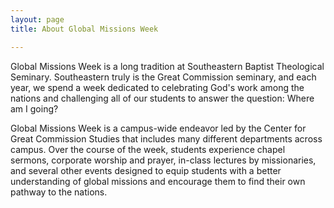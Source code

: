 ```yaml
---
layout: page
title: About Global Missions Week

---
```

Global Missions Week is a long tradition at Southeastern Baptist Theological Seminary. Southeastern truly is the Great Commission seminary, and each year, we spend a week dedicated to celebrating God's work among the nations and challenging all of our students to answer the question: Where am I going?

Global Missions Week is a campus-wide endeavor led by the Center for Great Commission Studies that includes many different departments across campus. Over the course of the week, students experience chapel sermons, corporate worship and prayer, in-class lectures by missionaries, and several other events designed to equip students with a better understanding of global missions and encourage them to find their own pathway to the nations. 